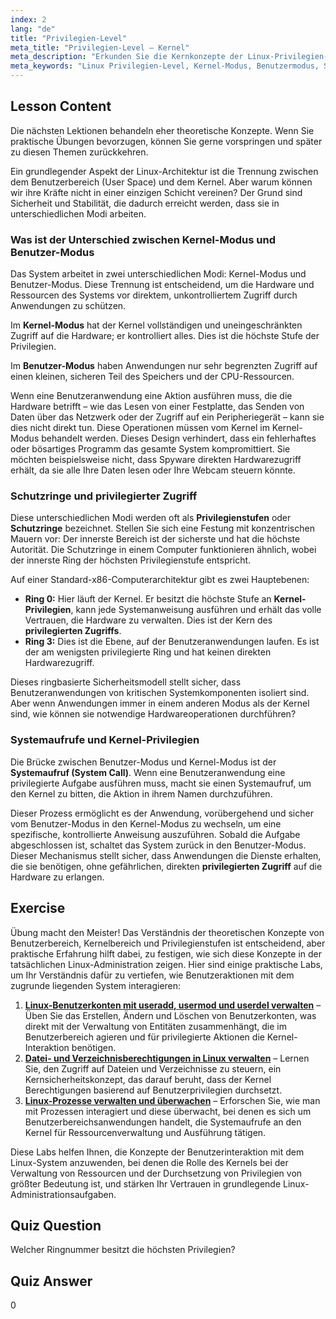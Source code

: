 ```yaml
---
index: 2
lang: "de"
title: "Privilegien-Level"
meta_title: "Privilegien-Level – Kernel"
meta_description: "Erkunden Sie die Kernkonzepte der Linux-Privilegien-Level. Diese Lektion erklärt den Unterschied zwischen Kernel-Modus und Benutzermodus, die Rolle der Schutzringe und wie Systemaufrufe privilegierten Zugriff auf Hardware ermöglichen. Verstehen Sie, wie der Kernel Sicherheit und Kernel-Privilegien verwaltet."
meta_keywords: "Linux Privilegien-Level, Kernel-Modus, Benutzermodus, Schutzringe, Systemaufrufe, privilegierter Zugriff, Kernel-Privilegien, Unterschied Kernel-Modus Benutzermodus, Linux Sicherheit"
---
```


## Lesson Content

Die nächsten Lektionen behandeln eher theoretische Konzepte. Wenn Sie praktische Übungen bevorzugen, können Sie gerne vorspringen und später zu diesen Themen zurückkehren.

Ein grundlegender Aspekt der Linux-Architektur ist die Trennung zwischen dem Benutzerbereich (User Space) und dem Kernel. Aber warum können wir ihre Kräfte nicht in einer einzigen Schicht vereinen? Der Grund sind Sicherheit und Stabilität, die dadurch erreicht werden, dass sie in unterschiedlichen Modi arbeiten.

### Was ist der Unterschied zwischen Kernel-Modus und Benutzer-Modus

Das System arbeitet in zwei unterschiedlichen Modi: Kernel-Modus und Benutzer-Modus. Diese Trennung ist entscheidend, um die Hardware und Ressourcen des Systems vor direktem, unkontrolliertem Zugriff durch Anwendungen zu schützen.

Im **Kernel-Modus** hat der Kernel vollständigen und uneingeschränkten Zugriff auf die Hardware; er kontrolliert alles. Dies ist die höchste Stufe der Privilegien.

Im **Benutzer-Modus** haben Anwendungen nur sehr begrenzten Zugriff auf einen kleinen, sicheren Teil des Speichers und der CPU-Ressourcen.

Wenn eine Benutzeranwendung eine Aktion ausführen muss, die die Hardware betrifft – wie das Lesen von einer Festplatte, das Senden von Daten über das Netzwerk oder der Zugriff auf ein Peripheriegerät – kann sie dies nicht direkt tun. Diese Operationen müssen vom Kernel im Kernel-Modus behandelt werden. Dieses Design verhindert, dass ein fehlerhaftes oder bösartiges Programm das gesamte System kompromittiert. Sie möchten beispielsweise nicht, dass Spyware direkten Hardwarezugriff erhält, da sie alle Ihre Daten lesen oder Ihre Webcam steuern könnte.

### Schutzringe und privilegierter Zugriff

Diese unterschiedlichen Modi werden oft als **Privilegienstufen** oder **Schutzringe** bezeichnet. Stellen Sie sich eine Festung mit konzentrischen Mauern vor: Der innerste Bereich ist der sicherste und hat die höchste Autorität. Die Schutzringe in einem Computer funktionieren ähnlich, wobei der innerste Ring der höchsten Privilegienstufe entspricht.

Auf einer Standard-x86-Computerarchitektur gibt es zwei Hauptebenen:

- **Ring 0:** Hier läuft der Kernel. Er besitzt die höchste Stufe an **Kernel-Privilegien**, kann jede Systemanweisung ausführen und erhält das volle Vertrauen, die Hardware zu verwalten. Dies ist der Kern des **privilegierten Zugriffs**.
- **Ring 3:** Dies ist die Ebene, auf der Benutzeranwendungen laufen. Es ist der am wenigsten privilegierte Ring und hat keinen direkten Hardwarezugriff.

Dieses ringbasierte Sicherheitsmodell stellt sicher, dass Benutzeranwendungen von kritischen Systemkomponenten isoliert sind. Aber wenn Anwendungen immer in einem anderen Modus als der Kernel sind, wie können sie notwendige Hardwareoperationen durchführen?

### Systemaufrufe und Kernel-Privilegien

Die Brücke zwischen Benutzer-Modus und Kernel-Modus ist der **Systemaufruf (System Call)**. Wenn eine Benutzeranwendung eine privilegierte Aufgabe ausführen muss, macht sie einen Systemaufruf, um den Kernel zu bitten, die Aktion in ihrem Namen durchzuführen.

Dieser Prozess ermöglicht es der Anwendung, vorübergehend und sicher vom Benutzer-Modus in den Kernel-Modus zu wechseln, um eine spezifische, kontrollierte Anweisung auszuführen. Sobald die Aufgabe abgeschlossen ist, schaltet das System zurück in den Benutzer-Modus. Dieser Mechanismus stellt sicher, dass Anwendungen die Dienste erhalten, die sie benötigen, ohne gefährlichen, direkten **privilegierten Zugriff** auf die Hardware zu erlangen.

## Exercise

Übung macht den Meister! Das Verständnis der theoretischen Konzepte von Benutzerbereich, Kernelbereich und Privilegienstufen ist entscheidend, aber praktische Erfahrung hilft dabei, zu festigen, wie sich diese Konzepte in der tatsächlichen Linux-Administration zeigen. Hier sind einige praktische Labs, um Ihr Verständnis dafür zu vertiefen, wie Benutzeraktionen mit dem zugrunde liegenden System interagieren:

1.  **[Linux-Benutzerkonten mit useradd, usermod und userdel verwalten](https://labex.io/de/labs/comptia-manage-linux-user-accounts-with-useradd-usermod-and-userdel-590837)** – Üben Sie das Erstellen, Ändern und Löschen von Benutzerkonten, was direkt mit der Verwaltung von Entitäten zusammenhängt, die im Benutzerbereich agieren und für privilegierte Aktionen die Kernel-Interaktion benötigen.
2.  **[Datei- und Verzeichnisberechtigungen in Linux verwalten](https://labex.io/de/labs/comptia-manage-file-and-directory-permissions-in-linux-590844)** – Lernen Sie, den Zugriff auf Dateien und Verzeichnisse zu steuern, ein Kernsicherheitskonzept, das darauf beruht, dass der Kernel Berechtigungen basierend auf Benutzerprivilegien durchsetzt.
3.  **[Linux-Prozesse verwalten und überwachen](https://labex.io/de/labs/comptia-manage-and-monitor-linux-processes-590864)** – Erforschen Sie, wie man mit Prozessen interagiert und diese überwacht, bei denen es sich um Benutzerbereichsanwendungen handelt, die Systemaufrufe an den Kernel für Ressourcenverwaltung und Ausführung tätigen.

Diese Labs helfen Ihnen, die Konzepte der Benutzerinteraktion mit dem Linux-System anzuwenden, bei denen die Rolle des Kernels bei der Verwaltung von Ressourcen und der Durchsetzung von Privilegien von größter Bedeutung ist, und stärken Ihr Vertrauen in grundlegende Linux-Administrationsaufgaben.

## Quiz Question

Welcher Ringnummer besitzt die höchsten Privilegien?

## Quiz Answer

0

